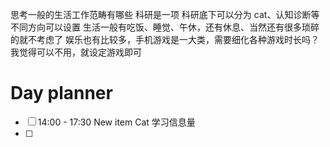 思考一般的生活工作范畴有哪些
科研是一项
科研底下可以分为 cat、认知诊断等不同方向可以设置
生活一般有吃饭、睡觉、午休，还有休息、当然还有很多琐碎的就不考虑了
娱乐也有比较多，手机游戏是一大类，需要细化各种游戏时长吗？我觉得可以不用，就设定游戏即可 

# Day planner

- [ ] 14:00 - 17:30 New item
	Cat 学习信息量
- [ ] 